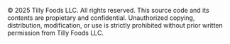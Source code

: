 © 2025 Tilly Foods LLC. All rights reserved.
This source code and its contents are propietary and confidential.
Unauthorized copying, distribution, modification, or use is strictly prohibited without prior written permission from Tilly Foods LLC.
